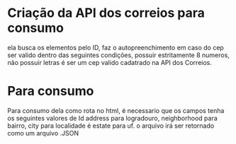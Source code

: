 # Criação da API dos correios para consumo
ela busca os elementos pelo ID, faz o autopreenchimento em caso do cep ser valido
dentro das seguintes condições, possuir estritamente 8 numeros, não possuir letras
é ser um cep valido cadatrado na API dos Correios.

# Para consumo
Para consumo dela como rota no html, é necessario que os campos tenha os seguintes valores de Id
address para logradouro, neighborhood para bairro, city para localidade é estate para uf.
o arquivo irá ser retornado como um arquivo .JSON
